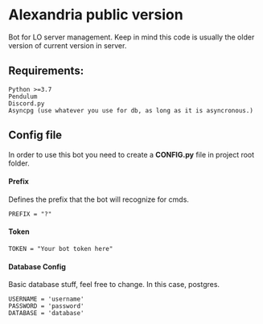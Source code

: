 # Alexandria public version

Bot for LO server management. Keep in mind this code is usually the older version of current version in server.

## Requirements:
    Python >=3.7
    Pendulum
    Discord.py 
    Asyncpg (use whatever you use for db, as long as it is asyncronous.)
    
## Config file
In order to use this bot you need to create a **CONFIG.py** file in project root folder.

#### Prefix
Defines the prefix that the bot will recognize for cmds.

`PREFIX = "?"`


#### Token
`TOKEN = "Your bot token here"`

#### Database Config
Basic database stuff, feel free to change. In this case, postgres.

```
USERNAME = 'username'
PASSWORD = 'password'
DATABASE = 'database'
```
